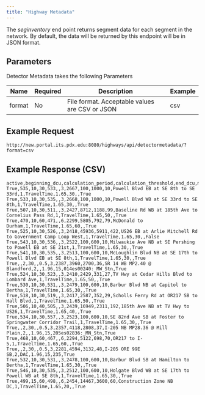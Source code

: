 ```yaml
---
title: "Highway Metadata"
---
```

The _seginventory_ end point returns segment data for each segment in the network. By default, the data will be returned by this
endpoint will be in JSON format.

## Parameters
Detector Metadata takes the following Parameters

| Name         | Required  | Description                                        | Example      |
| ------------ | --------- | -------------------------------------------------- | ------------ |
|  format      | No        | File format. Acceptable values are CSV or JSON     | csv          |

## Example Request
```http://new.portal.its.pdx.edu:8080/highways/api/detectormetadata/?format=csv```

## Example Response (CSV)
```
active,beginning_dcu,calculation_period,calculation_threshold,end_dcu,minimum_lanes_reporting,minimum_samples,segment_id,segment_length,segment_maximum_filter,segment_minimum_filter,segment_name,segment_type,source_system,standard_deviation_multiplier,standard_deviation_samples,station_id,use_standard_deviation_filter
True,535,10,30,533,,3,2667,100,1000,10,Powell Blvd EB at SE 8th to SE 33rd,1,TravelTime,1.65,30,,True
True,533,10,30,535,,3,2668,100,1000,10,Powell Blvd WB at SE 33rd to SE 8th,1,TravelTime,1.65,30,,True
True,507,10,30,511,,3,2427,8712,1188,99,Baseline Rd WB at 185th Ave to Cornelius Pass Rd,1,TravelTime,1.65,50,,True
True,470,10,60,471,,6,2299,5805,792,79,McDonald to Durham,1,TravelTime,1.65,60,,True
True,525,10,30,526,,3,2418,45936,5911,422,US26 EB at Arlie Mitchell Rd to Government Camp Loop West,1,TravelTime,1.65,30,,False
True,543,10,30,536,,3,2522,100,600,10,Milwaukie Ave NB at SE Pershing to Powell EB at SE 21st,1,TravelTime,1.65,30,,True
True,541,10,30,535,,3,2513,100,600,10,McLoughlin Blvd NB at SE 17th to Powell Blvd EB at SE 8th,1,TravelTime,1.65,30,,True
True,,2,30,,0.5,3,2387,3960,2700,36,SR 14 WB MP2.40 @ Blandford,2,,1.96,15,014es00240:_MW_Stn,True
True,524,10,30,523,,3,2410,2429,331,27,TV Hwy at Cedar Hills Blvd to Lombard Ave,1,TravelTime,1.65,50,,True
True,530,10,30,531,,3,2479,100,600,10,Barbur Blvd NB at Capitol to Bertha,1,TravelTime,1.65,30,,True
True,518,10,30,519,,3,2417,2587,352,29,Scholls Ferry Rd at OR217 SB to Hall Blvd,1,TravelTime,1.65,50,,True
True,506,10,40,505,,3,2439,16949,2311,192,185th Ave NB at TV Hwy to US26,1,TravelTime,1.65,40,,True
True,534,10,30,557,,3,2523,100,600,10,SE 82nd Ave SB at Foster to Springwater Corridor Trail,1,TravelTime,1.65,30,,True
True,,2,30,,0.5,3,2357,4118,2808,37,I-205 NB MP28.36 @ Mill Plain,2,,1.96,15,205es02836:_MN_Stn,True
True,468,10,60,467,,6,2294,5122,698,70,OR217 to I-5,1,TravelTime,1.65,60,,True
True,,2,30,,0.5,3,2281,4594,3132,48,I-205 ORE 99E SB,2,DAC,1.96,15,235,True
True,532,10,30,531,,3,2478,100,600,10,Barbur Blvd SB at Hamilton to Bertha,1,TravelTime,1.65,30,,True
True,546,10,30,535,,3,2512,100,600,10,Holgate Blvd WB at SE 17th to Powell WB at SE 8th,1,TravelTime,1.65,30,,True
True,499,15,60,498,,6,2454,14467,3600,60,Construction Zone NB DC,1,TravelTime,1.65,20,,True
```
